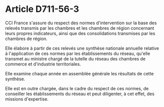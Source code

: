 # Article D711-56-3

<p>CCI France s'assure du respect des normes d'intervention sur la base des relevés transmis par les chambres et les chambres de région concernant leurs propres indicateurs, ainsi que des consolidations transmises par les chambres de région.</p><p>Elle élabore à partir de ces relevés une synthèse nationale annuelle relative à l'application de ces normes par les établissements du réseau, qu'elle transmet au ministre chargé de la tutelle du réseau des chambres de commerce et d'industrie territoriales.</p><p>Elle examine chaque année en assemblée générale les résultats de cette synthèse.</p><p>Elle est en outre chargée, dans le cadre du respect de ces normes, de conseiller les établissements du réseau et peut diligenter, à cet effet, des missions d'expertise.</p>